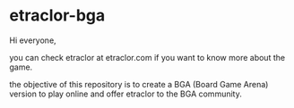 # etraclor-bga

Hi everyone,

you can check etraclor at etraclor.com if you want to know more about the game.

the objective of this repository is to create a BGA (Board Game Arena) version to play online and offer etraclor to the BGA community.
